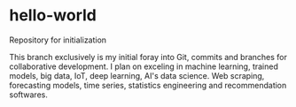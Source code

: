 # hello-world
Repository for initialization

This branch exclusively is my initial foray into Git, commits and branches for collaborative development. I plan on exceling in machine learning, trained models, big data, IoT, deep learning, AI's data science. Web scraping, forecasting models, time series, statistics engineering and recommendation softwares.

